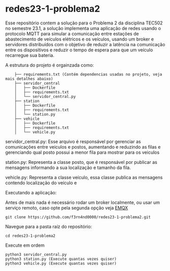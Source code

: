 # redes23-1-problema2

Esse repositório contem a solução para o Problema 2 da disciplina TEC502 no semestre 23.1, a solução implementa uma aplicação
de redes usando o protocolo MQTT para simular a comunicação entre estações de abastecimento de veículos elétricos e os veículos,
usando um broker e servidores distribuídos com o objetivo de reduzir a latência na comunicação entre os dispositivos e reduzir o tempo
de espera para que um veículo recarregue sua bateria.

A estrutura do projeto é orgainzada como:
```
    ├── requirements.txt (Contém dependencias usadas no projeto, veja mais detalhes abaixo)
    ├── servidor_central
    │   ├── Dockerfile
    │   ├── requirements.txt
    │   └── servidor_central.py
    ├── station
    │   ├── Dockerfile
    │   ├── requirements.txt
    │   └── station.py
    ├── vehicle
    │   ├── Dockerfile
    │   ├── requirements.txt
    │   └── vehicle.py
```

servidor_central.py: Esse arquivo é responsável por gerenciar as comunicações entre veiculos e postos, aumentando e reduzindo as filas e gerenciando
qual posto possui a menor fila para mostrar para os veiculos

station.py: Representa a classe posto, que é responsável por publicar as mensagens informando a sua localização e tamanho da fila. 

vehicle.py: Representa a classe veículo, essa classe publica as mensagens contendo localização do veículo e 

Executando a aplicação:

Antes de mais nada é necessário rodar um broker localmente, ou usar um serviço remoto, caso opte pela
segunda opção veja [EMQX](https://www.emqx.com/en/blog/how-to-use-mqtt-in-python)


```
git clone https://github.com/f3rn4nd0000/redes23-1-problema2.git
```

Navegue para a pasta raíz do repositório:

```
cd redes23-1-problema2
```
Execute em ordem

```
python3 servidor_central.py
python3 station.py (Execute quantas vezes quiser)
python3 vehicle.py (Execute quantas vezes quiser)
```

